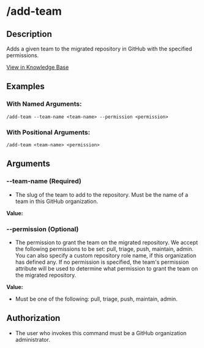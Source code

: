 # /add-team

## Description

Adds a given team to the migrated repository in GitHub with the specified permissions.

[View in Knowledge Base](https://kb.packfiles.io/warp/commands/github/add-team)

## Examples

### With Named Arguments:

```
/add-team --team-name <team-name> --permission <permission>
```

### With Positional Arguments:

```
/add-team <team-name> <permission> 
```

## Arguments

### --team-name (Required)

* The slug of the team to add to the repository. Must be the name of a team in this GitHub organization.

**Value:**

### --permission (Optional)

* The permission to grant the team on the migrated repository. We accept the following permissions to be set: pull, triage, push, maintain, admin. You can also specify a custom repository role name, if this organization has defined any. If no permission is specified, the team's permission attribute will be used to determine what permission to grant the team on the migrated repository.

**Value:**

* Must be one of the following: pull, triage, push, maintain, admin.

## Authorization

* The user who invokes this command must be a GitHub organization administrator.
